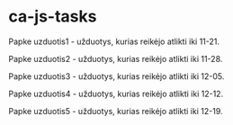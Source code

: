 # ca-js-tasks

Papke uzduotis1 - užduotys, kurias reikėjo atlikti iki 11-21.

Papke uzduotis2 - užduotys, kurias reikėjo atlikti iki 11-28.

Papke uzduotis3 - užduotys, kurias reikėjo atlikti iki 12-05.

Papke uzduotis4 - užduotys, kurias reikėjo atlikti iki 12-12.

Papke uzduotis5 - užduotys, kurias reikėjo atlikti iki 12-19.
